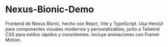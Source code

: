 # Nexus-Bionic-Demo
Frontend de Nexus Bionic, hecho con React, Vite y TypeScript. Usa HeroUI para componentes visuales modernos y personalizables, junto a Tailwind CSS para estilos rápidos y consistentes. Incluye animaciones con Framer Motion.
